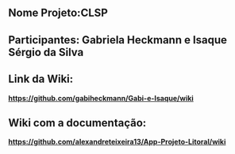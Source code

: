 <b><h2>Nome Projeto:CLSP</h2>
<h2>Participantes: Gabriela Heckmann e Isaque Sérgio da Silva</h2>

## Link da Wiki: 
https://github.com/gabiheckmann/Gabi-e-Isaque/wiki
## Wiki com a documentação:
https://github.com/alexandreteixeira13/App-Projeto-Litoral/wiki
